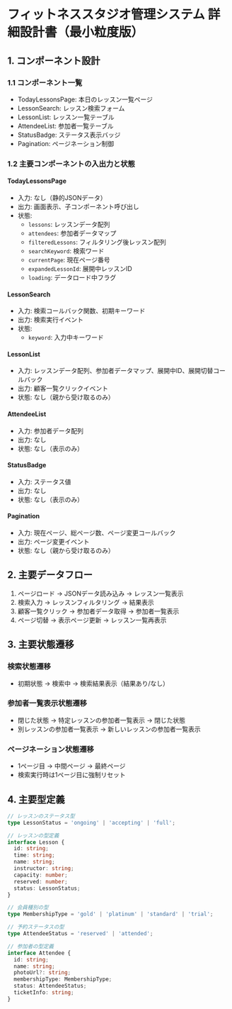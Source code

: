 # フィットネススタジオ管理システム 詳細設計書（最小粒度版）

## 1. コンポーネント設計

### 1.1 コンポーネント一覧
- TodayLessonsPage: 本日のレッスン一覧ページ
- LessonSearch: レッスン検索フォーム
- LessonList: レッスン一覧テーブル
- AttendeeList: 参加者一覧テーブル
- StatusBadge: ステータス表示バッジ
- Pagination: ページネーション制御

### 1.2 主要コンポーネントの入出力と状態

#### TodayLessonsPage
- 入力: なし（静的JSONデータ）
- 出力: 画面表示、子コンポーネント呼び出し
- 状態: 
  - `lessons`: レッスンデータ配列
  - `attendees`: 参加者データマップ
  - `filteredLessons`: フィルタリング後レッスン配列
  - `searchKeyword`: 検索ワード
  - `currentPage`: 現在ページ番号
  - `expandedLessonId`: 展開中レッスンID
  - `loading`: データロード中フラグ

#### LessonSearch
- 入力: 検索コールバック関数、初期キーワード
- 出力: 検索実行イベント
- 状態: 
  - `keyword`: 入力中キーワード

#### LessonList
- 入力: レッスンデータ配列、参加者データマップ、展開中ID、展開切替コールバック
- 出力: 顧客一覧クリックイベント
- 状態: なし（親から受け取るのみ）

#### AttendeeList
- 入力: 参加者データ配列
- 出力: なし
- 状態: なし（表示のみ）

#### StatusBadge
- 入力: ステータス値
- 出力: なし
- 状態: なし（表示のみ）

#### Pagination
- 入力: 現在ページ、総ページ数、ページ変更コールバック
- 出力: ページ変更イベント
- 状態: なし（親から受け取るのみ）

## 2. 主要データフロー

1. ページロード → JSONデータ読み込み → レッスン一覧表示
2. 検索入力 → レッスンフィルタリング → 結果表示
3. 顧客一覧クリック → 参加者データ取得 → 参加者一覧表示
4. ページ切替 → 表示ページ更新 → レッスン一覧再表示

## 3. 主要状態遷移

### 検索状態遷移
- 初期状態 → 検索中 → 検索結果表示（結果あり/なし）

### 参加者一覧表示状態遷移
- 閉じた状態 → 特定レッスンの参加者一覧表示 → 閉じた状態
- 別レッスンの参加者一覧表示 → 新しいレッスンの参加者一覧表示

### ページネーション状態遷移
- 1ページ目 → 中間ページ → 最終ページ
- 検索実行時は1ページ目に強制リセット

## 4. 主要型定義

```typescript
// レッスンのステータス型
type LessonStatus = 'ongoing' | 'accepting' | 'full';

// レッスンの型定義
interface Lesson {
  id: string;
  time: string;
  name: string;
  instructor: string;
  capacity: number;
  reserved: number;
  status: LessonStatus;
}

// 会員種別の型
type MembershipType = 'gold' | 'platinum' | 'standard' | 'trial';

// 予約ステータスの型
type AttendeeStatus = 'reserved' | 'attended';

// 参加者の型定義
interface Attendee {
  id: string;
  name: string;
  photoUrl?: string;
  membershipType: MembershipType;
  status: AttendeeStatus;
  ticketInfo: string;
}
```
